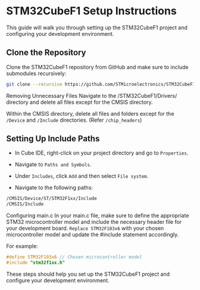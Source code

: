 # STM32CubeF1 Setup Instructions

This guide will walk you through setting up the STM32CubeF1 project and configuring your development environment.

## Clone the Repository

Clone the STM32CubeF1 repository from GitHub and make sure to include submodules recursively:

```bash
git clone --recursive https://github.com/STMicroelectronics/STM32CubeF1.git
```
Removing Unnecessary Files
Navigate to the /STM32CubeF1/Drivers/ directory and delete all files except for the CMSIS directory.

Within the CMSIS directory, delete all files and folders except for the `/Device` and `/Include` directories. (Refer `/chip_headers`) 

## Setting Up Include Paths

- In Cube IDE, right-click on your project directory and go to `Properties`.

- Navigate to `Paths and Symbols`.

- Under `Includes`, click `Add` and then select `File system`.

- Navigate to the following paths:
```bash
/CMSIS/Device/ST/STM32F1xx/Include
/CMSIS/Include
```
Configuring main.c
In your main.c file, make sure to define the appropriate STM32 microcontroller model and include the necessary header file for your development board. `Replace STM32F103x6` with your chosen microcontroller model and update the #include statement accordingly.

For example:

```c
#define STM32F103x6 // Chosen microcontroller model
#include "stm32f1xx.h"
```
These steps should help you set up the STM32CubeF1 project and configure your development environment.